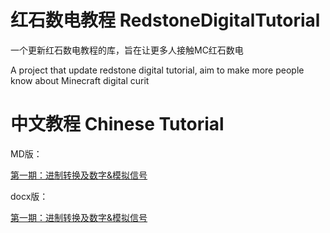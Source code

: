 # 红石数电教程 RedstoneDigitalTutorial

一个更新红石数电教程的库，旨在让更多人接触MC红石数电

A project that update redstone digital tutorial, aim to make more people know about Minecraft digital curit

# 中文教程 Chinese Tutorial

MD版：

[第一期：进制转换及数字&模拟信号](https://github.com/yuhan2680/RedstoneDigitalTutorial/blob/main/Tutorial1_CN.MD)

docx版：

[第一期：进制转换及数字&模拟信号](https://github.com/yuhan2680/RedstoneDigitalTutorial/blob/main/%E7%BA%A2%E7%9F%B3%E6%95%B0%E7%94%B5%E6%95%99%E7%A8%8B(%E4%B8%80)%EF%BC%9A%E8%BF%9B%E5%88%B6%E8%BD%AC%E6%8D%A2%E5%8F%8A%E6%95%B0%E5%AD%97%26%E6%A8%A1%E6%8B%9F%E4%BF%A1%E5%8F%B7.docx)
